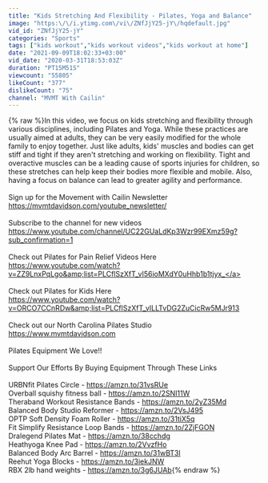 ```yaml
---
title: "Kids Stretching And Flexibility - Pilates, Yoga and Balance"
image: "https:\/\/i.ytimg.com\/vi\/ZNfJjY25-jY\/hqdefault.jpg"
vid_id: "ZNfJjY25-jY"
categories: "Sports"
tags: ["kids workout","kids workout videos","kids workout at home"]
date: "2021-09-09T18:02:33+03:00"
vid_date: "2020-03-31T18:53:03Z"
duration: "PT15M51S"
viewcount: "55805"
likeCount: "377"
dislikeCount: "75"
channel: "MVMT With Cailin"
---
```

{% raw %}In this video, we focus on kids stretching and flexibility through various disciplines, including Pilates and Yoga.  While these practices are usually aimed at adults, they can be very easily modified for the whole family to enjoy together. Just like adults, kids' muscles and bodies can get stiff and tight if they aren't stretching and working on flexibility. Tight and overactive muscles can be a leading cause of sports injuries for children, so these stretches can help keep their bodies more flexible and mobile. Also, having a focus on balance can lead to greater agility and performance.<br /><br />Sign up for the Movement with Cailin Newsletter<br /><a rel="nofollow" target="blank" href="https://mvmtdavidson.com/youtube_newsletter/">https://mvmtdavidson.com/youtube_newsletter/</a><br /><br />Subscribe to the channel for new videos<br /><a rel="nofollow" target="blank" href="https://www.youtube.com/channel/UC22GUaLdKp3Wzr99EXmz59g?sub_confirmation=1">https://www.youtube.com/channel/UC22GUaLdKp3Wzr99EXmz59g?sub_confirmation=1</a><br /><br />Check out Pilates for Pain Relief Videos Here<br /><a rel="nofollow" target="blank" href="https://www.youtube.com/watch?v=ZZ9LnxPqLgo&amp;list=PLCflSzXfT_vI56ioMXdY0uHhb1b1tjyx_">https://www.youtube.com/watch?v=ZZ9LnxPqLgo&amp;list=PLCflSzXfT_vI56ioMXdY0uHhb1b1tjyx_</a><br /><br />Check out Pilates for Kids Here<br /><a rel="nofollow" target="blank" href="https://www.youtube.com/watch?v=ORCO7CCnRDw&amp;list=PLCflSzXfT_vILLTvDG2ZuCicRw5MJr913">https://www.youtube.com/watch?v=ORCO7CCnRDw&amp;list=PLCflSzXfT_vILLTvDG2ZuCicRw5MJr913</a><br /><br />Check out our North Carolina Pilates Studio<br /><a rel="nofollow" target="blank" href="https://www.mvmtdavidson.com">https://www.mvmtdavidson.com</a><br /><br />Pilates Equipment We Love!!<br /><br />Support Our Efforts By Buying Equipment Through These Links<br /><br />URBNfit Pilates Circle - <a rel="nofollow" target="blank" href="https://amzn.to/31vsRUe">https://amzn.to/31vsRUe</a><br />Overball squishy fitness ball - <a rel="nofollow" target="blank" href="https://amzn.to/2SNI11W">https://amzn.to/2SNI11W</a><br />Theraband Workout Resistance Bands - <a rel="nofollow" target="blank" href="https://amzn.to/2yZ35Md">https://amzn.to/2yZ35Md</a><br />Balanced Body Studio Reformer - <a rel="nofollow" target="blank" href="https://amzn.to/2VsJ495">https://amzn.to/2VsJ495</a><br />OPTP Soft Density Foam Roller - <a rel="nofollow" target="blank" href="https://amzn.to/31tiX5q">https://amzn.to/31tiX5q</a><br />Fit Simplify Resistance Loop Bands - <a rel="nofollow" target="blank" href="https://amzn.to/2ZjFGON">https://amzn.to/2ZjFGON</a><br />Dralegend Pilates Mat - <a rel="nofollow" target="blank" href="https://amzn.to/38cchdg">https://amzn.to/38cchdg</a><br />Heathyoga Knee Pad - <a rel="nofollow" target="blank" href="https://amzn.to/2VvzfHo">https://amzn.to/2VvzfHo</a><br />Balanced Body Arc Barrel - <a rel="nofollow" target="blank" href="https://amzn.to/31wBT3l">https://amzn.to/31wBT3l</a><br />Reehut Yoga Blocks - <a rel="nofollow" target="blank" href="https://amzn.to/3iekJNW">https://amzn.to/3iekJNW</a><br />RBX 2lb hand weights - <a rel="nofollow" target="blank" href="https://amzn.to/3g6JUAb">https://amzn.to/3g6JUAb</a>{% endraw %}
